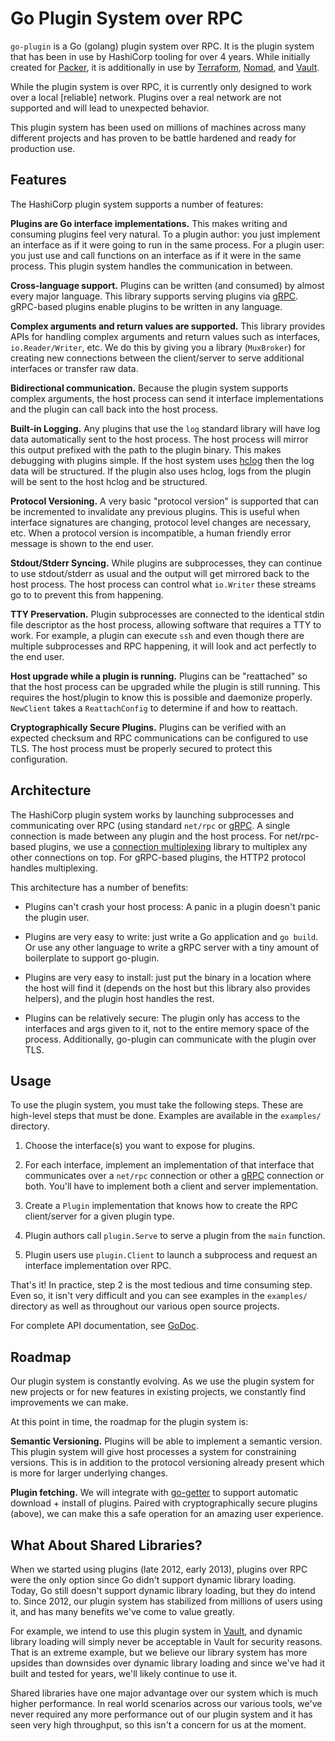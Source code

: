 # Go Plugin System over RPC

`go-plugin` is a Go (golang) plugin system over RPC. It is the plugin system
that has been in use by HashiCorp tooling for over 4 years. While initially
created for [Packer](https://www.packer.io), it is additionally in use by
[Terraform](https://www.terraform.io), [Nomad](https://www.nomadproject.io), and
[Vault](https://www.vaultproject.io).

While the plugin system is over RPC, it is currently only designed to work
over a local [reliable] network. Plugins over a real network are not supported
and will lead to unexpected behavior.

This plugin system has been used on millions of machines across many different
projects and has proven to be battle hardened and ready for production use.

## Features

The HashiCorp plugin system supports a number of features:

**Plugins are Go interface implementations.** This makes writing and consuming
plugins feel very natural. To a plugin author: you just implement an
interface as if it were going to run in the same process. For a plugin user:
you just use and call functions on an interface as if it were in the same
process. This plugin system handles the communication in between.

**Cross-language support.** Plugins can be written (and consumed) by
almost every major language. This library supports serving plugins via
[gRPC](http://www.grpc.io). gRPC-based plugins enable plugins to be written
in any language.

**Complex arguments and return values are supported.** This library
provides APIs for handling complex arguments and return values such
as interfaces, `io.Reader/Writer`, etc. We do this by giving you a library
(`MuxBroker`) for creating new connections between the client/server to
serve additional interfaces or transfer raw data.

**Bidirectional communication.** Because the plugin system supports
complex arguments, the host process can send it interface implementations
and the plugin can call back into the host process.

**Built-in Logging.** Any plugins that use the `log` standard library
will have log data automatically sent to the host process. The host
process will mirror this output prefixed with the path to the plugin
binary. This makes debugging with plugins simple. If the host system
uses [hclog](https://github.com/hashicorp/go-hclog) then the log data
will be structured. If the plugin also uses hclog, logs from the plugin
will be sent to the host hclog and be structured.

**Protocol Versioning.** A very basic "protocol version" is supported that
can be incremented to invalidate any previous plugins. This is useful when
interface signatures are changing, protocol level changes are necessary,
etc. When a protocol version is incompatible, a human friendly error
message is shown to the end user.

**Stdout/Stderr Syncing.** While plugins are subprocesses, they can continue
to use stdout/stderr as usual and the output will get mirrored back to
the host process. The host process can control what `io.Writer` these
streams go to to prevent this from happening.

**TTY Preservation.** Plugin subprocesses are connected to the identical
stdin file descriptor as the host process, allowing software that requires
a TTY to work. For example, a plugin can execute `ssh` and even though there
are multiple subprocesses and RPC happening, it will look and act perfectly
to the end user.

**Host upgrade while a plugin is running.** Plugins can be "reattached"
so that the host process can be upgraded while the plugin is still running.
This requires the host/plugin to know this is possible and daemonize
properly. `NewClient` takes a `ReattachConfig` to determine if and how to
reattach.

**Cryptographically Secure Plugins.** Plugins can be verified with an expected
checksum and RPC communications can be configured to use TLS. The host process
must be properly secured to protect this configuration.

## Architecture

The HashiCorp plugin system works by launching subprocesses and communicating
over RPC (using standard `net/rpc` or [gRPC](http://www.grpc.io). A single
connection is made between any plugin and the host process. For net/rpc-based
plugins, we use a [connection multiplexing](https://github.com/hashicorp/yamux)
library to multiplex any other connections on top. For gRPC-based plugins,
the HTTP2 protocol handles multiplexing.

This architecture has a number of benefits:

  * Plugins can't crash your host process: A panic in a plugin doesn't
    panic the plugin user.

  * Plugins are very easy to write: just write a Go application and `go build`.
    Or use any other language to write a gRPC server with a tiny amount of
    boilerplate to support go-plugin.

  * Plugins are very easy to install: just put the binary in a location where
    the host will find it (depends on the host but this library also provides
    helpers), and the plugin host handles the rest.

  * Plugins can be relatively secure: The plugin only has access to the
    interfaces and args given to it, not to the entire memory space of the
    process. Additionally, go-plugin can communicate with the plugin over
    TLS.

## Usage

To use the plugin system, you must take the following steps. These are
high-level steps that must be done. Examples are available in the
`examples/` directory.

  1. Choose the interface(s) you want to expose for plugins.

  2. For each interface, implement an implementation of that interface
     that communicates over a `net/rpc` connection or other a
     [gRPC](http://www.grpc.io) connection or both. You'll have to implement
     both a client and server implementation.

  3. Create a `Plugin` implementation that knows how to create the RPC
     client/server for a given plugin type.

  4. Plugin authors call `plugin.Serve` to serve a plugin from the
     `main` function.

  5. Plugin users use `plugin.Client` to launch a subprocess and request
     an interface implementation over RPC.

That's it! In practice, step 2 is the most tedious and time consuming step.
Even so, it isn't very difficult and you can see examples in the `examples/`
directory as well as throughout our various open source projects.

For complete API documentation, see [GoDoc](https://godoc.org/github.com/hashicorp/go-plugin).

## Roadmap

Our plugin system is constantly evolving. As we use the plugin system for
new projects or for new features in existing projects, we constantly find
improvements we can make.

At this point in time, the roadmap for the plugin system is:

**Semantic Versioning.** Plugins will be able to implement a semantic version.
This plugin system will give host processes a system for constraining
versions. This is in addition to the protocol versioning already present
which is more for larger underlying changes.

**Plugin fetching.** We will integrate with [go-getter](https://github.com/hashicorp/go-getter)
to support automatic download + install of plugins. Paired with cryptographically
secure plugins (above), we can make this a safe operation for an amazing
user experience.

## What About Shared Libraries?

When we started using plugins (late 2012, early 2013), plugins over RPC
were the only option since Go didn't support dynamic library loading. Today,
Go still doesn't support dynamic library loading, but they do intend to.
Since 2012, our plugin system has stabilized from millions of users using it,
and has many benefits we've come to value greatly.

For example, we intend to use this plugin system in
[Vault](https://www.vaultproject.io), and dynamic library loading will
simply never be acceptable in Vault for security reasons. That is an extreme
example, but we believe our library system has more upsides than downsides
over dynamic library loading and since we've had it built and tested for years,
we'll likely continue to use it.

Shared libraries have one major advantage over our system which is much
higher performance. In real world scenarios across our various tools,
we've never required any more performance out of our plugin system and it
has seen very high throughput, so this isn't a concern for us at the moment.
